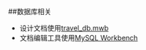 ##数据库相关
- 设计文档使用[travel_db.mwb](https://github.com/web-dev-org/demo/blob/dev/documents/travel_db.mwb)
- 文档编辑工具使用[MySQL Workbench](http://dev.mysql.com/downloads/workbench/)
